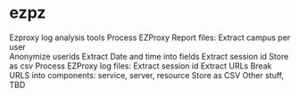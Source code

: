 # ezpz
Ezproxy log analysis tools
Process EZProxy Report files:
	Extract campus per user		
	Anonymize userids
	Extract Date and time into fields
	Extract session id
	Store as csv
Process EZProxy log files:
	Extract session id
	Extract URLs
	Break URLS into components: service, server, resource
	Store as CSV
	Other stuff, TBD
